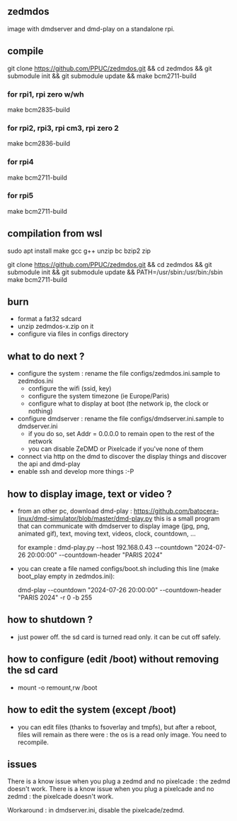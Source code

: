 ## zedmdos
image with dmdserver and dmd-play on a standalone rpi.

## compile

git clone https://github.com/PPUC/zedmdos.git && cd zedmdos && git submodule init && git submodule update && make bcm2711-build

### for rpi1, rpi zero w/wh
make bcm2835-build

### for rpi2, rpi3, rpi cm3, rpi zero 2
make bcm2836-build

### for rpi4
make bcm2711-build

### for rpi5
make bcm2711-build

## compilation from wsl
sudo apt install make gcc g++ unzip bc bzip2 zip

git clone https://github.com/PPUC/zedmdos.git && cd zedmdos && git submodule init && git submodule update && PATH=/usr/sbin:/usr/bin:/sbin make bcm2711-build

## burn
- format a fat32 sdcard
- unzip zedmdos-x.zip on it
- configure via files in configs directory

## what to do next ?
- configure the system : rename the file configs/zedmdos.ini.sample to zedmdos.ini
  - configure the wifi (ssid, key)
  - configure the system timezone (ie Europe/Paris)
  - configure what to display at boot (the network ip, the clock or nothing)
- configure dmdserver : rename the file configs/dmdserver.ini.sample to dmdserver.ini
  - if you do so, set Addr = 0.0.0.0 to remain open to the rest of the network
  - you can disable ZeDMD or Pixelcade if you've none of them
- connect via http on the dmd to discover the display things and discover the api and dmd-play
- enable ssh and develop more things :-P

## how to display image, text or video ?
- from an other pc, download dmd-play : https://github.com/batocera-linux/dmd-simulator/blob/master/dmd-play.py
  this is a small program that can communicate with dmdserver to display image (jpg, png, animated gif), text, moving text, videos, clock, countdown, ...

  for example : dmd-play.py --host 192.168.0.43 --countdown "2024-07-26 20:00:00" --countdown-header "PARIS 2024"

- you can create a file named configs/boot.sh including this line (make boot_play empty in zedmdos.ini):

  dmd-play --countdown "2024-07-26 20:00:00" --countdown-header "PARIS 2024" -r 0 -b 255

## how to shutdown ?
- just power off. the sd card is turned read only. it can be cut off safely.

## how to configure (edit /boot) without removing the sd card
- mount -o remount,rw /boot

## how to edit the system (except /boot)
- you can edit files (thanks to fsoverlay and tmpfs), but after a reboot, files will remain as there were : the os is a read only image. You need to recompile.

## issues
There is a know issue when you plug a zedmd and no pixelcade : the zedmd doesn't work.
There is a know issue when you plug a pixelcade and no zedmd : the pixelcade doesn't work.

Workaround : in dmdserver.ini, disable the pixelcade/zedmd.
